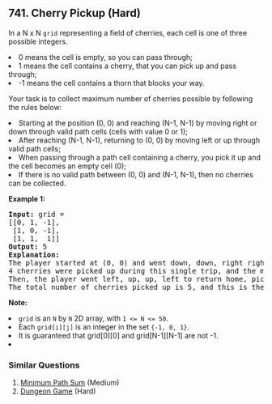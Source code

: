 ## 741. Cherry Pickup (Hard)

<p>
In a N x N <code>grid</code> representing a field of cherries, each cell is one of three possible integers.
</p><p>
<li>0 means the cell is empty, so you can pass through;</li>
<li>1 means the cell contains a cherry, that you can pick up and pass through;</li>
<li>-1 means the cell contains a thorn that blocks your way.</li>
</p><p>
Your task is to collect maximum number of cherries possible by following the rules below:
</p><p>
<li>Starting at the position (0, 0) and reaching (N-1, N-1) by moving right or down through valid path cells (cells with value 0 or 1);</li>
<li>After reaching (N-1, N-1), returning to (0, 0) by moving left or up through valid path cells;</li>
<li>When passing through a path cell containing a cherry, you pick it up and the cell becomes an empty cell (0);</li>
<li>If there is no valid path between (0, 0) and (N-1, N-1), then no cherries can be collected.</li>
</p><p>

<p><b>Example 1:</b><br />
<pre>
<b>Input:</b> grid =
[[0, 1, -1],
 [1, 0, -1],
 [1, 1,  1]]
<b>Output:</b> 5
<b>Explanation:</b> 
The player started at (0, 0) and went down, down, right right to reach (2, 2).
4 cherries were picked up during this single trip, and the matrix becomes [[0,1,-1],[0,0,-1],[0,0,0]].
Then, the player went left, up, up, left to return home, picking up one more cherry.
The total number of cherries picked up is 5, and this is the maximum possible.
</pre>
</p>

<p><b>Note:</b>
<li><code>grid</code> is an <code>N</code> by <code>N</code> 2D array, with <code>1 <= N <= 50</code>.</li>
<li>Each <code>grid[i][j]</code> is an integer in the set <code>{-1, 0, 1}</code>.</li>
<li>It is guaranteed that grid[0][0] and grid[N-1][N-1] are not -1.<li>
</p>

### Similar Questions
  1. [Minimum Path Sum](https://github.com/openset/leetcode/tree/master/solution/minimum-path-sum) (Medium)
  1. [Dungeon Game](https://github.com/openset/leetcode/tree/master/solution/dungeon-game) (Hard)
